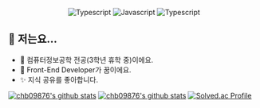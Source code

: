 <div align=center>

![Typescript](https://img.shields.io/badge/React-black?style=flat-square&logo=React&logoColor=61DAFB)
![Javascript](https://img.shields.io/badge/JavaScript-black?style=flat-square&logo=JavaScript&logoColor=F7DF1E)
![Typescript](https://img.shields.io/badge/TypeScript-black?style=flat-square&logo=TypeScript&logoColor=3178C6)
</div>

## 🤔 저는요...

- 🏫 컴퓨터정보공학 전공(3학년 휴학 중)이에요.
- 🌱 Front-End Developer가 꿈이에요.
- ✨ 지식 공유를 좋아합니다.

[![chb09876's github stats](https://github-readme-stats.vercel.app/api?username=chb09876&show_icons=true)](https://github.com/chb09876)
[![chb09876's github stats](https://github-readme-stats.vercel.app/api/top-langs/?username=chb09876&show_icons=true&hide_border=true&title_color=004386&icon_color=004386&layout=compact)](https://github.com/chb09876)
[![Solved.ac Profile](http://mazassumnida.wtf/api/generate_badge?boj=chb09876)](https://solved.ac/chb09876)

